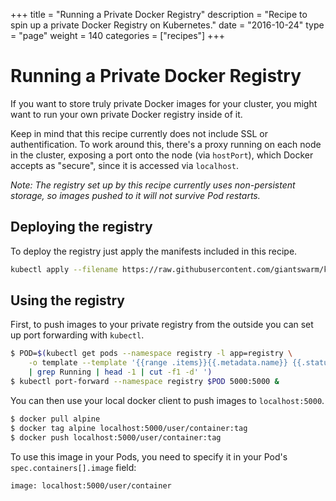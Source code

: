 +++
title = "Running a Private Docker Registry"
description = "Recipe to spin up a private Docker Registry on Kubernetes."
date = "2016-10-24"
type = "page"
weight = 140
categories = ["recipes"]
+++

# Running a Private Docker Registry

If you want to store truly private Docker images for your cluster, you might want to run your own private Docker registry inside of it.

Keep in mind that this recipe currently does not include SSL or authentification. To work around this, there's a proxy running on each node in the cluster, exposing a port onto the node (via `hostPort`), which Docker accepts as "secure", since it is accessed via `localhost`.

_Note: The registry set up by this recipe currently uses non-persistent storage, so images pushed to it will not survive Pod restarts._

## Deploying the registry

To deploy the registry just apply the manifests included in this recipe.

```bash
kubectl apply --filename https://raw.githubusercontent.com/giantswarm/kubernetes-registry/master/manifests-all.yaml
```

## Using the registry

First, to push images to your private registry from the outside you can set up port forwarding with `kubectl`.

```bash
$ POD=$(kubectl get pods --namespace registry -l app=registry \
    -o template --template '{{range .items}}{{.metadata.name}} {{.status.phase}}{{"\n"}}{{end}}' \
    | grep Running | head -1 | cut -f1 -d' ')
$ kubectl port-forward --namespace registry $POD 5000:5000 &
```

You can then use your local docker client to push images to `localhost:5000`.

```bash
$ docker pull alpine
$ docker tag alpine localhost:5000/user/container:tag
$ docker push localhost:5000/user/container:tag
```

To use this image in your Pods, you need to specify it in your Pod's `spec.containers[].image` field:

`image: localhost:5000/user/container`

